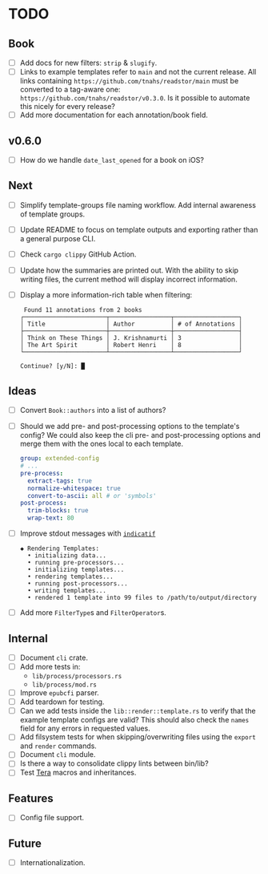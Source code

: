 # TODO

## Book

- [ ] Add docs for new filters: `strip` & `slugify`.
- [ ] Links to example templates refer to `main` and not the current release.
      All links containing `https://github.com/tnahs/readstor/main` must be
      converted to a tag-aware one: `https://github.com/tnahs/readstor/v0.3.0`.
      Is it possible to automate this nicely for every release?
- [ ] Add more documentation for each annotation/book field.

## v0.6.0

- [ ] How do we handle `date_last_opened` for a book on iOS?

## Next

- [ ] Simplify template-groups file naming workflow. Add internal awareness of template groups.
- [ ] Update README to focus on template outputs and exporting rather than a general purpose CLI.
- [ ] Check `cargo clippy` GitHub Action.
- [ ] Update how the summaries are printed out. With the ability to skip writing files, the current
      method will display incorrect information.
- [ ] Display a more information-rich table when filtering:

  ```plaintext
   Found 11 annotations from 2 books
  ┌───────────────────────┬─────────────────┬──────────────────┐
  │ Title                 │ Author          │ # of Annotations │
  ├───────────────────────┼─────────────────┼──────────────────┤
  │ Think on These Things │ J. Krishnamurti │ 3                │
  │ The Art Spirit        │ Robert Henri    │ 8                │
  └───────────────────────┴─────────────────┴──────────────────┘

  Continue? [y/N]: █
  ```

## Ideas

- [ ] Convert `Book::authors` into a list of authors?
- [ ] Should we add pre- and post-processing options to the template's config? We could also keep
      the cli pre- and post-processing options and merge them with the ones local to each template.

  ```yaml
  group: extended-config
  # ...
  pre-process:
    extract-tags: true
    normalize-whitespace: true
    convert-to-ascii: all # or 'symbols'
  post-process:
    trim-blocks: true
    wrap-text: 80
  ```

- [ ] Improve stdout messages with [`indicatif`][indicatif]

  ```plaintext
  ◆ Rendering Templates:
    • initializing data...
    • running pre-processors...
    • initializing templates...
    • rendering templates...
    • running post-processors...
    • writing templates...
    • rendered 1 template into 99 files to /path/to/output/directory
  ```

- [ ] Add more `FilterType`s and `FilterOperator`s.

## Internal

- [ ] Document `cli` crate.
- [ ] Add more tests in:
  - `lib/process/processors.rs`
  - `lib/process/mod.rs`
- [ ] Improve `epubcfi` parser.
- [ ] Add teardown for testing.
- [ ] Can we add tests inside the `lib::render::template.rs` to verify that the example template
      configs are valid? This should also check the `names` field for any errors in requested values.
- [ ] Add filsystem tests for when skipping/overwriting files using the `export` and `render` commands.
- [ ] Document `cli` module.
- [ ] Is there a way to consolidate clippy lints between bin/lib?
- [ ] Test [Tera][tera] macros and inheritances.

## Features

- [ ] Config file support.

## Future

- [ ] Internationalization.

[fern]: https://docs.rs/fern/latest/fern/
[indicatif]: https://docs.rs/indicatif/latest/indicatif/
[minus]: https://docs.rs/minus/latest/minus/
[tera]: https://tera.netlify.app/
